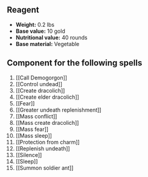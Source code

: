 ## Reagent
- **Weight:** 0.2 lbs
- **Base value:** 10 gold
- **Nutritional value:** 40 rounds
- **Base material:** Vegetable
## Component for the following spells
1. [[Call Demogorgon]]
2. [[Control undead]]
3. [[Create dracolich]]
4. [[Create elder dracolich]]
5. [[Fear]]
6. [[Greater undeath replenishment]]
7. [[Mass conflict]]
8. [[Mass create dracolich]]
9. [[Mass fear]]
10. [[Mass sleep]]
11. [[Protection from charm]]
12. [[Replenish undeath]]
13. [[Silence]]
14. [[Sleep]]
15. [[Summon soldier ant]]
